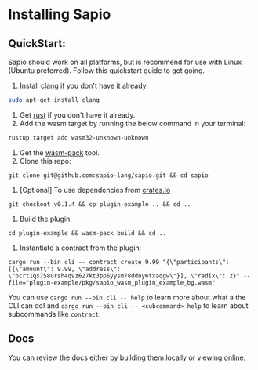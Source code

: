 # Installing Sapio

## QuickStart:

Sapio should work on all platforms, but is recommend for use with Linux (Ubuntu preferred).
Follow this quickstart guide to get going.

1.  Install [clang](https://clang.llvm.org/) if you don't have it already.
```bash
sudo apt-get install clang
```

1.  Get [rust](https://rustup.rs/) if you don't have it already.
1.  Add the wasm target by running the below command in your terminal:
```bash
rustup target add wasm32-unknown-unknown
```
1.  Get the [wasm-pack](https://rustwasm.github.io/wasm-pack/) tool.
1.  Clone this repo: 
```
git clone git@github.com:sapio-lang/sapio.git && cd sapio
```
1.  \[Optional\] To use dependencies from [crates.io](https://crates.io)
```
git checkout v0.1.4 && cp plugin-example .. && cd ..
```
1.  Build the plugin
```
cd plugin-example && wasm-pack build && cd ..
```
1.  Instantiate a contract from the plugin:
```
cargo run --bin cli -- contract create 9.99 "{\"participants\": [{\"amount\": 9.99, \"address\": \"bcrt1qs758ursh4q9z627kt3pp5yysm78ddny6txaqgw\"}], \"radix\": 2}" --file="plugin-example/pkg/sapio_wasm_plugin_example_bg.wasm"
```

You can use `cargo run --bin cli -- help` to learn more about what a the CLI
can do! and `cargo run --bin cli -- <subcommand> help` to learn about
subcommands like `contract`.


## Docs

You can review the docs either by building them locally or viewing
[online](https://docs.rs/sapio).
